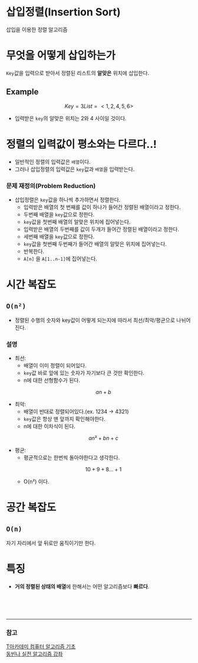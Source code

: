 # 삽입정렬(Insertion Sort)
삽입을 이용한 정렬 알고리즘

# 무엇을 어떻게 삽입하는가
`Key`값을 입력으로 받아서 정렬된 리스트의 **알맞은** 위치에 삽입한다.

## Example
```math
Key = 3
List = <1,2,4,5,6>
```
- 입력받은 `key`의 알맞은 위치는 2와 4 사이일 것이다.

# 정렬의 입력값이 평소와는 다르다..!

- 일반적인 정렬의 입력값은 `배열`이다. <br>
- 그러나 삽입정렬의 입력값은 `key`값과 `배열`을 입력받는다.

### 문제 재정의(Problem Reduction)
- 삽입정렬은 `key`값을 하나씩 추가하면서 정렬한다.
    - 입력받은 배열의 첫 번째를 값이 하나가 들어간 정렬된 배열이라고 정한다.
    - 두번째 배열을 `key`값으로 정한다.
    - `key`값을 첫번째 배열의 알맞은 위치에 집어넣는다.
    - 입력받은 배열의 두번째를 값이 두개가 들어간 정렬된 배열이라고 정한다.
    - 세번째 배열을 `key`값으로 정한다.
    - `key`값을 첫번째 두번째가 들어간 배열의 알맞은 위치에 집어넣는다.
    - 반복한다.
    - `A[n]` 을 `A[1..n-1]`에 집어넣는다.

# 시간 복잡도
## `O(n²)` 
- 정렬된 수행의 숫자와 key값이 어떻게 되는지에 따라서 최선/최악/평균으로 나뉘어진다.
### 설명
- 최선:
    - 배열이 이미 정렬이 되어있다.
    - `key`값 바로 앞에 있는 숫자가 자기보다 큰 것만 확인한다.
    - n에 대한 선형함수가 된다.
    ```math
    an+b
    ```
- 최악:
    - 배열이 반대로 정렬되어있다.(ex. 1234 -> 4321)
    - `key`값은 항상 맨 앞까지 확인해야한다.
    - n에 대한 이차식이 된다.
    ```math
    an²+bn+c
    ```
- 평균:
    - 평균적으로는 한번씩 돌아야한다고 생각한다.
    ```math
    10 + 9 + 8 ... + 1
    ```
    - O(n²) 이다.

# 공간 복잡도
## `O(n)`
자기 자리에서 앞 뒤로만 움직이기만 한다.

# 특징
- **거의 정렬된 상태의 배열**에 한해서는 어떤 알고리즘보다 **빠르다**.

<br><br><br>

* * *
### 참고
[T아카데미 컴퓨터 알고리즘 기초](https://youtu.be/xMp-JBxHkzM) <br>
[동빈나 실전 알고리즘 강좌](https://youtu.be/16I9Z7bS1iM)



